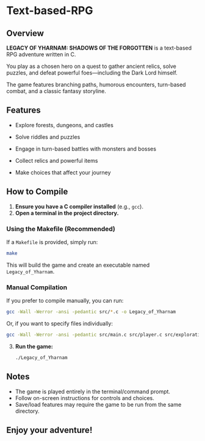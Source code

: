 # Text-based-RPG

## Overview

**LEGACY OF YHARNAM: SHADOWS OF THE FORGOTTEN** is a text-based RPG adventure written in C.

You play as a chosen hero on a quest to gather ancient relics, solve puzzles, and defeat powerful foes—including the Dark Lord himself. 
 
The game features branching paths, humorous encounters, turn-based combat, and a classic fantasy storyline.

## Features

- Explore forests, dungeons, and castles

- Solve riddles and puzzles

- Engage in turn-based battles with monsters and bosses

- Collect relics and powerful items

- Make choices that affect your journey

## How to Compile

1. **Ensure you have a C compiler installed** (e.g., `gcc`).
2. **Open a terminal in the project directory.**

### Using the Makefile (Recommended)

If a `Makefile` is provided, simply run:

```sh
make
```

This will build the game and create an executable named `Legacy_of_Yharnam`.

### Manual Compilation

If you prefer to compile manually, you can run:

```sh
gcc -Wall -Werror -ansi -pedantic src/*.c -o Legacy_of_Yharnam
```

Or, if you want to specify files individually:

```sh
gcc -Wall -Werror -ansi -pedantic src/main.c src/player.c src/exploration.c src/quests.c src/combat.c src/common.c src/save.c -o Legacy_of_Yharnam
```

3. **Run the game:**

   ```sh
   ./Legacy_of_Yharnam
   ```

## Notes

- The game is played entirely in the terminal/command prompt.
- Follow on-screen instructions for controls and choices.
- Save/load features may require the game to be run from the same directory.

## Enjoy your adventure!